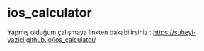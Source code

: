 # ios_calculator
Yapmış olduğum çalışmaya linkten bakabilirsiniz :  https://suheyl-yazici.github.io/ios_calculator/
